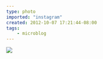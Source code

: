 ```yaml
---
type: photo
imported: "instagram"
created: 2012-10-07 17:21:44-08:00
tags:
    - microblog
---
```

![](/media/images/photos/2012/10/3a4dbb1f949b8c7163862349726e5e62.jpg)

